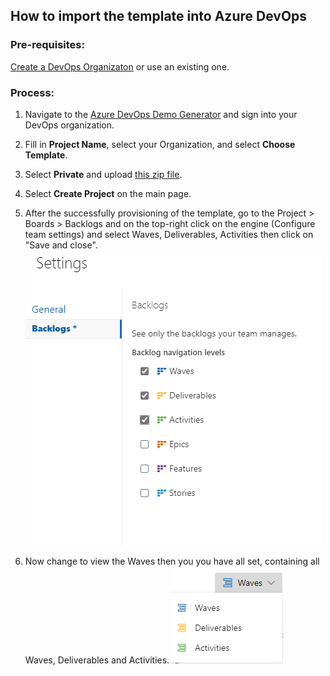 ## How to import the template into Azure DevOps

### Pre-requisites:

[Create a DevOps Organizaton](https://docs.microsoft.com/en-us/azure/devops/organizations/accounts/create-organization?view=azure-devops#create-an-organization) or use an existing one. 

### Process:

1. Navigate to the [Azure DevOps Demo Generator](https://azuredevopsdemogenerator.azurewebsites.net/Account/Verify) and sign into your DevOps organization.
2. Fill in **Project Name**, select your Organization, and select **Choose Template**.
3. Select **Private** and upload [this zip file](/artifacts/migration-iac.zip).
4. Select **Create Project** on the main page. 
5. After the successfully provisioning of the template, go to the Project > Boards > Backlogs and on the top-right click on the engine (Configure team settings) and select Waves, Deliverables, Activities then click on "Save and close".
![backlog-setting-1](/png/backlog-setting-1.png)

6. Now change to view the Waves then you you have all set, containing all Waves, Deliverables and Activities.
![backlog-setting-2](/png/backlog-setting-2.png)
